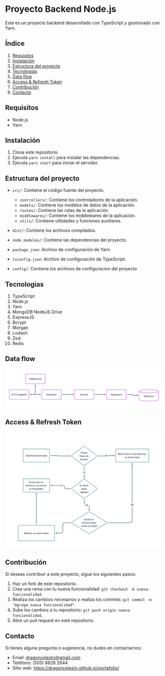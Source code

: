 # Proyecto Backend Node.js

Este es un proyecto backend desarrollado con TypeScript y gestionado con Yarn.

## Índice

1. [Requisitos](#requisitos)
2. [Instalación](#instalación)
3. [Estructura del proyecto](#estructura-del-proyecto)
4. [Tecnologías](#tecnologías)
5. [Data flow](#data-flow)
6. [Access & Refresh Token](#access--refresh-token)
7. [Contribución](#contribución)
8. [Contacto](#contacto)

## Requisitos

*   Node.js
*   Yarn

## Instalación

01. Clona este repositorio.
02. Ejecuta `yarn install` para instalar las dependencias.
03. Ejecuta `yarn start` para iniciar el servidor.

## Estructura del proyecto

*   `src/`: Contiene el código fuente del proyecto.

    -   `controllers/`: Contiene los controladores de la aplicación.
    -   `models/`: Contiene los modelos de datos de la aplicación.
    -   `routes/`: Contiene las rutas de la aplicación.
    -   `middlewares/`: Contiene los middlewares de la aplicación.
    -   `utils/`: Contiene utilidades y funciones auxiliares.

*   `dist/`: Contiene los archivos compilados.
*   `node_modules/`: Contiene las dependencias del proyecto.
*   `package.json`: Archivo de configuración de Yarn.
*   `tsconfig.json`: Archivo de configuración de TypeScript.
*   `config/`: Contiene los archivos de configuracion del proyecto

## Tecnologias

01. TypeScript
02. Node.js
03. Yarn
04. MongoDB NodeJS Drive
05. ExpressJS
06. Bcrypt
07. Morgan
08. Lodash
09. Zod
10. Redis

## Data flow

![Diagram](Diagrams/data-flow.png)

## Access & Refresh Token

![Diagram](Diagrams/access-refresh-token.png)
## Contribución

Si deseas contribuir a este proyecto, sigue los siguientes pasos:

1. Haz un fork de este repositorio.
2. Crea una rama con tu nueva funcionalidad: `git checkout -b nueva-funcionalidad`.
3. Realiza los cambios necesarios y realiza los commits: `git commit -m "Agrega nueva funcionalidad"`.
4. Sube los cambios a tu repositorio: `git push origin nueva-funcionalidad`.
5. Abre un pull request en este repositorio.

## Contacto

Si tienes alguna pregunta o sugerencia, no dudes en contactarnos:

* Email: dragoncelesty@gmail.com
* Teléfono: (505) 8828 2644
* Sitio web: https://dragoncelesty.github.io/portafolio/


<!-- Fin del documento -->